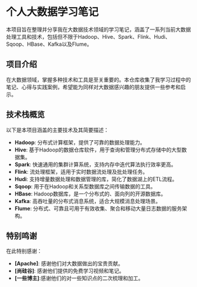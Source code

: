 # 个人大数据学习笔记

本项目旨在整理并分享我在大数据技术领域的学习笔记，涵盖了一系列当前大数据处理工具和技术，包括但不限于Hadoop、Hive、Spark、Flink、Hudi、Sqoop、HBase、Kafka以及Flume。

## 项目介绍

在大数据领域，掌握多种技术和工具是至关重要的。本仓库收集了我学习过程中的笔记、心得与实践案例，希望能为同样对大数据感兴趣的朋友提供一些参考和启示。

## 技术栈概览

以下是本项目涵盖的主要技术及其简要描述：

- **Hadoop**: 分布式计算框架，提供了可靠的数据处理能力。
- **Hive**: 基于Hadoop的数据仓库软件，用于查询和管理分布式存储中的大型数据集。
- **Spark**: 快速通用的集群计算系统，支持内存中迭代算法执行效率更高。
- **Flink**: 流处理框架，适用于实时数据流处理及批处理任务。
- **Hudi**: 支持增量数据处理和数据管理的库，简化了数据湖上的ETL流程。
- **Sqoop**: 用于在Hadoop和关系型数据库之间传输数据的工具。
- **HBase**: Hadoop数据库，是一个分布式的、面向列的开源数据库。
- **Kafka**: 高吞吐量的分布式消息系统，适合大规模消息处理场景。
- **Flume**: 分布式、可靠且可用于有效收集、聚合和移动大量日志数据的服务架构。

## 特别鸣谢

在此特别感谢：

- **[Apache]**: 感谢他们对大数据做出的宝贵贡献。
- **[尚硅谷]**: 感谢他们提供的免费学习视频和笔记。
- **[一些博主]**:感谢他们的对一些知识点的二次梳理和加工。

